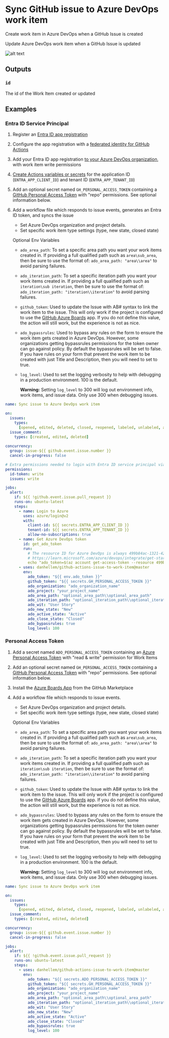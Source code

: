 # Sync GitHub issue to Azure DevOps work item

Create work item in Azure DevOps when a GitHub Issue is created

Update Azure DevOps work item when a GitHub Issue is updated

![alt text](./assets/demo.gif "animated demo")

## Outputs

### `id`

The id of the Work Item created or updated

## Examples

### Entra ID Service Principal

1. Register an [Entra ID app registration](https://learn.microsoft.com/en-us/entra/identity-platform/quickstart-register-app)
1. Configure the app registration with a [federated identity for GitHub Actions](https://learn.microsoft.com/en-us/entra/workload-id/workload-identity-federation-create-trust?pivots=identity-wif-apps-methods-azp#github-actions)
1. Add your Entra ID app registration [to your Azure DevOps organization](https://learn.microsoft.com/en-us/azure/devops/integrate/get-started/authentication/service-principal-managed-identity?view=azure-devops#2-add-and-manage-service-principals-in-an-azure-devops-organization), with work item write permissions
1. [Create Actions variables or secrets](https://learn.microsoft.com/en-us/azure/devops/integrate/get-started/authentication/service-principal-managed-identity?view=azure-devops#2-add-and-manage-service-principals-in-an-azure-devops-organization) for the application ID (`ENTRA_APP_CLIENT_ID`) and tenant ID (`ENTRA_APP_TENANT_ID`)
1. Add an optional secret named `GH_PERSONAL_ACCESS_TOKEN` containing a [GitHub Personal Access Token](https://help.github.com/en/enterprise/2.17/user/github/authenticating-to-github/creating-a-personal-access-token-for-the-command-line) with "repo" permissions. See optional information below.
1. Add a workflow file which responds to issue events, generates an Entra ID token, and syncs the issue

   - Set Azure DevOps organization and project details.
   - Set specific work item type settings (type, new state, closed state)

   Optional Env Variables

   - `ado_area_path`: To set a specific area path you want your work items created in. If providing a full qualified path such as `area\sub_area`, then be sure to use the format of: `ado_area_path: "area\\area"` to avoid parsing failures.
   - `ado_iteration_path`: To set a specific iteration path you want your work items created in. If providing a full qualified path such as `iteration\sub iteration`, then be sure to use the format of: `ado_iteration_path: "iteration\\iteration"` to avoid parsing failures.
   - `github_token`: Used to update the Issue with AB# syntax to link the work item to the issue. This will only work if the project is configured to use the [GitHub Azure Boards](https://github.com/marketplace/azure-boards) app. If you do not define this value, the action will still work, but the experience is not as nice.
   - `ado_bypassrules`: Used to bypass any rules on the form to ensure the work item gets created in Azure DevOps. However, some organizations getting bypassrules permissions for the token owner can go against policy. By default the bypassrules will be set to false. If you have rules on your form that prevent the work item to be created with just Title and Description, then you will need to set to true.
   - `log_level`: Used to set the logging verbosity to help with debugging in a production environment. 100 is the default. 

     **Warning:** Setting `log_level` to 300 will log out environment info, work items, and issue data. Only use 300 when debugging issues.

```yaml
name: Sync issue to Azure DevOps work item

on:
  issues:
    types:
      [opened, edited, deleted, closed, reopened, labeled, unlabeled, assigned]
  issue_comment:
    types: [created, edited, deleted]
    
concurrency:
  group: issue-${{ github.event.issue.number }}
  cancel-in-progress: false

# Extra permissions needed to login with Entra ID service principal via federated identity
permissions:
  id-token: write
  issues: write

jobs:
  alert:
    if: ${{ !github.event.issue.pull_request }}
    runs-on: ubuntu-latest
    steps:
      - name: Login to Azure
        uses: azure/login@v2
        with:
          client-id: ${{ secrets.ENTRA_APP_CLIENT_ID }}
          tenant-id: ${{ secrets.ENTRA_APP_TENANT_ID }}
          allow-no-subscriptions: true
      - name: Get Azure DevOps token
        id: get_ado_token
        run:
          # The resource ID for Azure DevOps is always 499b84ac-1321-427f-aa17-267ca6975798
          # https://learn.microsoft.com/azure/devops/integrate/get-started/authentication/service-principal-managed-identity
          echo "ado_token=$(az account get-access-token --resource 499b84ac-1321-427f-aa17-267ca6975798 --query "accessToken" --output tsv)" >> $GITHUB_ENV
      - uses: danhellem/github-actions-issue-to-work-item@master
        env:
          ado_token: "${{ env.ado_token }}"
          github_token: "${{ secrets.GH_PERSONAL_ACCESS_TOKEN }}"
          ado_organization: "ado_organization_name"
          ado_project: "your_project_name"
          ado_area_path: "optional_area_path\\optional_area_path"
          ado_iteration_path: "optional_iteration_path\\optional_iteration_path"
          ado_wit: "User Story"
          ado_new_state: "New"
          ado_active_state: "Active"
          ado_close_state: "Closed"
          ado_bypassrules: true
          log_level: 100
```


### Personal Access Token

1. Add a secret named `ADO_PERSONAL_ACCESS_TOKEN` containing an [Azure Personal Access Token](https://docs.microsoft.com/en-us/azure/devops/organizations/accounts/use-personal-access-tokens-to-authenticate) with "read & write" permission for Work Items

2. Add an optional secret named `GH_PERSONAL_ACCESS_TOKEN` containing a [GitHub Personal Access Token](https://help.github.com/en/enterprise/2.17/user/github/authenticating-to-github/creating-a-personal-access-token-for-the-command-line) with "repo" permissions. See optional information below.

3. Install the [Azure Boards App](https://github.com/marketplace/azure-boards) from the GitHub Marketplace

4. Add a workflow file which responds to issue events.

   - Set Azure DevOps organization and project details.
   - Set specific work item type settings (type, new state, closed state)

   Optional Env Variables

   - `ado_area_path`: To set a specific area path you want your work items created in. If providing a full qualified path such as `area\sub_area`, then be sure to use the format of: `ado_area_path: "area\\area"` to avoid parsing failures.
   - `ado_iteration_path`: To set a specific iteration path you want your work items created in. If providing a full qualified path such as `iteration\sub iteration`, then be sure to use the format of: `ado_iteration_path: "iteration\\iteration"` to avoid parsing failures.
   - `github_token`: Used to update the Issue with AB# syntax to link the work item to the issue. This will only work if the project is configured to use the [GitHub Azure Boards](https://github.com/marketplace/azure-boards) app. If you do not define this value, the action will still work, but the experience is not as nice.
   - `ado_bypassrules`: Used to bypass any rules on the form to ensure the work item gets created in Azure DevOps. However, some organizations getting bypassrules permissions for the token owner can go against policy. By default the bypassrules will be set to false. If you have rules on your form that prevent the work item to be created with just Title and Description, then you will need to set to true.
   - `log_level`: Used to set the logging verbosity to help with debugging in a production environment. 100 is the default. 

     **Warning:** Setting `log_level` to 300 will log out environment info, work items, and issue data. Only use 300 when debugging issues.

```yaml
name: Sync issue to Azure DevOps work item

on:
  issues:
    types:
      [opened, edited, deleted, closed, reopened, labeled, unlabeled, assigned]
  issue_comment:
    types: [created, edited, deleted]

concurrency:
  group: issue-${{ github.event.issue.number }}
  cancel-in-progress: false

jobs:
  alert:
    if: ${{ !github.event.issue.pull_request }}
    runs-on: ubuntu-latest
    steps:
      - uses: danhellem/github-actions-issue-to-work-item@master
        env:
          ado_token: "${{ secrets.ADO_PERSONAL_ACCESS_TOKEN }}"
          github_token: "${{ secrets.GH_PERSONAL_ACCESS_TOKEN }}"
          ado_organization: "ado_organization_name"
          ado_project: "your_project_name"
          ado_area_path: "optional_area_path\\optional_area_path"
          ado_iteration_path: "optional_iteration_path\\optional_iteration_path"
          ado_wit: "User Story"
          ado_new_state: "New"
          ado_active_state: "Active"
          ado_close_state: "Closed"
          ado_bypassrules: true
          log_level: 100
```
